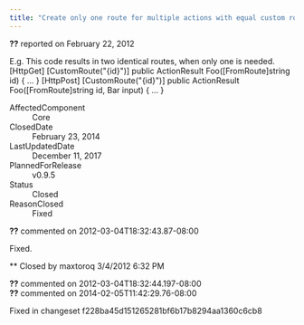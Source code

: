 ```yaml
---
title: "Create only one route for multiple actions with equal custom routes #744"
---
```

<div class="issue-report"><div class="issue-header"><b>??</b> reported on <time datetime="2012-02-22T15:09:14.71-08:00">February 22, 2012</time></div><div class="issue-message" markdown="1">

E.g. This code results in two identical routes, when only one is needed.&#xD;
&#xD;
[HttpGet]&#xD;
[CustomRoute("{id}")]&#xD;
public ActionResult Foo([FromRoute]string id) {&#xD;
...&#xD;
}&#xD;
&#xD;
[HttpPost]&#xD;
[CustomRoute("{id}")]&#xD;
public ActionResult Foo([FromRoute]string id, Bar input) {&#xD;
...&#xD;
}

</div><div class="issue-footer"><dl><dt>AffectedComponent</dt><dd>Core</dd><dt>ClosedDate</dt><dd><time datetime="2014-02-23T19:02:17.937-08:00">February 23, 2014</time></dd><dt>LastUpdatedDate</dt><dd><time datetime="2017-12-11T02:15:56.247-08:00">December 11, 2017</time></dd><dt>PlannedForRelease</dt><dd>v0.9.5</dd><dt>Status</dt><dd>Closed</dd><dt>ReasonClosed</dt><dd>Fixed</dd></dl></div></div><div id="comment-77663" class="issue-comment"><div class="issue-header"><b>??</b> commented on 2012-03-04T18:32:43.87-08:00</div><div class="issue-message" markdown="1">

Fixed.&#xD;


** Closed by maxtoroq 3/4/2012 6:32 PM

</div></div><div id="comment-77664" class="issue-comment"><div class="issue-header"><b>??</b> commented on 2012-03-04T18:32:44.197-08:00</div><div class="issue-message" markdown="1">



</div></div><div id="comment-132730" class="issue-comment"><div class="issue-header"><b>??</b> commented on 2014-02-05T11:42:29.76-08:00</div><div class="issue-message" markdown="1">

Fixed in changeset f228ba45d151265281bf6b17b8294aa1360c6cb8

</div></div>